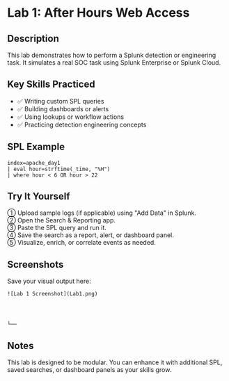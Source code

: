 # Lab 1: After Hours Web Access

## Description
This lab demonstrates how to perform a Splunk detection or engineering task. It simulates a real SOC task using Splunk Enterprise or Splunk Cloud.

## Key Skills Practiced
- ✅ Writing custom SPL queries
- ✅ Building dashboards or alerts
- ✅ Using lookups or workflow actions
- ✅ Practicing detection engineering concepts

## SPL Example
```spl
index=apache_day1
| eval hour=strftime(_time, "%H")
| where hour < 6 OR hour > 22
```

## Try It Yourself

① Upload sample logs (if applicable) using "Add Data" in Splunk.  
② Open the Search & Reporting app.  
③ Paste the SPL query and run it.  
④ Save the search as a report, alert, or dashboard panel.  
⑤ Visualize, enrich, or correlate events as needed.

## Screenshots
Save your visual output here:

```
![Lab 1 Screenshot](Lab1.png)




└── 
```

## Notes
This lab is designed to be modular. You can enhance it with additional SPL, saved searches, or dashboard panels as your skills grow.
